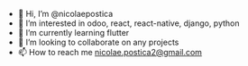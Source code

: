 - 👋 Hi, I’m @nicolaepostica
- 👀 I’m interested in odoo, react, react-native, django, python
- 🌱 I’m currently learning flutter
- 💞️ I’m looking to collaborate on any projects
- 📫 How to reach me nicolae.postica2@gmail.com

<!---
nicolaepostica/nicolaepostica is a ✨ special ✨ repository because its `README.md` (this file) appears on your GitHub profile.
You can click the Preview link to take a look at your changes.
--->
